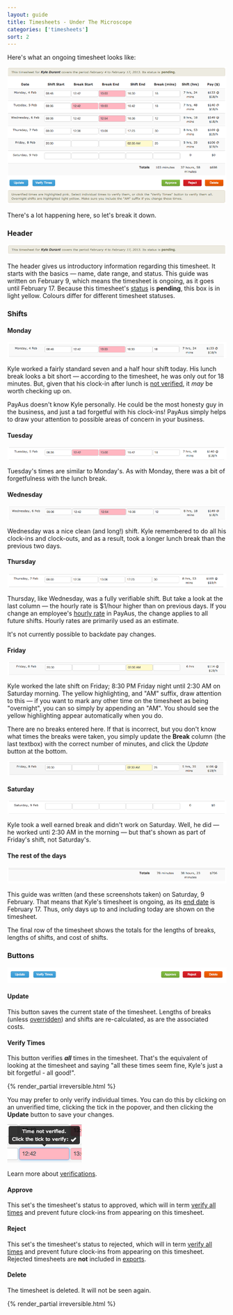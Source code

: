 ```yaml
---
layout: guide
title: Timesheets - Under The Microscope
categories: ['timesheets']
sort: 2
---
```


Here's what an ongoing timesheet looks like:

![A very busy timesheet](/img/timesheets/timesheet_full.png)

There's a lot happening here, so let's break it down.

### Header

![A timesheet header](/img/timesheets/timesheet_header.png)

The header gives us introductory information regarding this timesheet. It starts with the basics &mdash; name, date range, and status. This guide was written on February 9, which means the timesheet is ongoing, as it goes until February 17. Because this timesheet's [status](../approving-rejecting-deleting/) is **pending**, this box is in light yellow. Colours differ for different timesheet statuses.

### Shifts

#### Monday

![Monday](/img/timesheets/monday.png)

Kyle worked a fairly standard seven and a half hour shift today. His lunch break looks a bit short &mdash; according to the timesheet, he was only out for 18 minutes. But, given that his clock-in after lunch is [not verified](../verified-times/), it *may* be worth checking up on.

<div class="alert alert-block">
  <i class="icon-eye-open"> </i>
  <p>
  	PayAus doesn't know Kyle personally. He could be the most honesty guy in the business, and just a tad forgetful with his clock-ins! PayAus simply helps to draw your attention to possible areas of concern in your business.
  </p>
</div>

#### Tuesday

![Tuesday](/img/timesheets/tuesday.png)

Tuesday's times are similar to Monday's. As with Monday, there was a bit of forgetfulness with the lunch break.

#### Wednesday

![Wednesday](/img/timesheets/wednesday.png)

Wednesday was a nice clean (and long!) shift. Kyle remembered to do all his clock-ins and clock-outs, and as a result, took a longer lunch break than the previous two days.

#### Thursday

![Thursday](/img/timesheets/thursday.png)

Thursday, like Wednesday, was a fully verifiable shift. But take a look at the last column &mdash; the hourly rate is $1/hour higher than on previous days. If you change an employee's [hourly rate](../../staff/team/#fields_available) in PayAus, the change applies to all future shifts. Hourly rates are primarily used as an estimate.

<div class="alert alert-block">
	<i class="icon-thumbs-down"> </i>
	<p>It's not currently possible to backdate pay changes.</p>
</div>

#### Friday

![Friday](/img/timesheets/friday.png)

Kyle worked the late shift on Friday; 8:30 PM Friday night until 2:30 AM on Saturday morning. The yellow highlighting, and "AM" suffix, draw attention to this &mdash; if you want to mark any other time on the timesheet as being "overnight", you can so simply by appending an "AM". You should see the yellow highlighting appear automatically when you do.

There are no breaks entered here. If that is incorrect, but you don't know what times the breaks were taken, you simply update the **Break** column (the last textbox) with the correct number of minutes, and click the *Update* button at the bottom.

![Friday, with breaks](/img/timesheets/friday_break.png)

#### Saturday

![Saturday](/img/timesheets/saturday.png)

Kyle took a well earned break and didn't work on Saturday. Well, he did &mdash; he worked unti 2:30 AM in the morning &mdash; but that's shown as part of Friday's shift, not Saturday's.

#### The rest of the days

![Subtotals](/img/timesheets/totals.png)

This guide was written (and these screenshots taken) on Saturday, 9 February. That means that Kyle's timesheet is ongoing, as its [end date](#header) is February 17. Thus, only days up to and including today are shown on the timesheet.

The final row of the timesheet shows the totals for the lengths of breaks, lengths of shifts, and cost of shifts.

### Buttons

![Buttons](/img/timesheets/buttons.png)

#### Update

This button saves the current state of the timesheet. Lengths of breaks (unless [overridden](#friday)) and shifts are re-calculated, as are the associated costs.

#### Verify Times

This button verifies ***all*** times in the timesheet. That's the equivalent of looking at the timesheet and saying "all these times seem fine, Kyle's just a bit forgetful - all good!".

{% render_partial irreversible.html %}

You may prefer to only verify individual times. You can do this by clicking on an unverified time, clicking the tick in the popover, and then clicking the **Update** button to save your changes.

![Verifying an individual time](/img/timesheets/verify_time.png)

<div class="alert alert-block">
  <i class="icon-hand-right"> </i>
  <p>Learn more about <a href="../verified-times/">verifications</a>.</p>
</div>

#### Approve

This set's the timesheet's status to approved, which will in term [verify all times](#verify_times) and prevent future clock-ins from appearing on this timesheet.

#### Reject

This set's the timesheet's status to rejected, which will in term [verify all times](#verify_times) and prevent future clock-ins from appearing on this timesheet. Rejected timesheets are **not** included in [exports](../exports/).

#### Delete

The timesheet is deleted. It will not be seen again.

{% render_partial irreversible.html %}